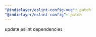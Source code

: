 ```yaml
---
"@indielayer/eslint-config-vue": patch
"@indielayer/eslint-config": patch
---
```


update eslint dependencies

